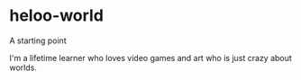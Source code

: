 # heloo-world
A starting point

I'm a lifetime learner who loves video games and art who is just crazy about worlds. 
